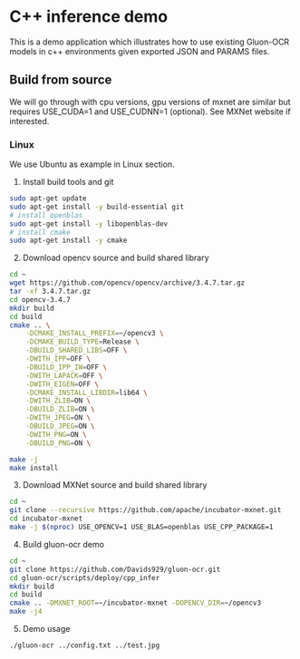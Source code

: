 # C++ inference demo
This is a demo application which illustrates how to use existing Gluon-OCR models in c++ environments given exported JSON and PARAMS files. 

## Build from source
We will go through with cpu versions, gpu versions of mxnet are similar but requires USE_CUDA=1 and USE_CUDNN=1 (optional). See MXNet website if interested.

### Linux
We use Ubuntu as example in Linux section.

1. Install build tools and git
```bash
sudo apt-get update
sudo apt-get install -y build-essential git
# install openblas
sudo apt-get install -y libopenblas-dev
# install cmake
sudo apt-get install -y cmake
```

2. Download opencv source and build shared library
```bash
cd ~
wget https://github.com/opencv/opencv/archive/3.4.7.tar.gz
tar -xf 3.4.7.tar.gz
cd opencv-3.4.7
mkdir build
cd build
cmake .. \
    -DCMAKE_INSTALL_PREFIX=~/opencv3 \
    -DCMAKE_BUILD_TYPE=Release \
    -DBUILD_SHARED_LIBS=OFF \
    -DWITH_IPP=OFF \
    -DBUILD_IPP_IW=OFF \
    -DWITH_LAPACK=OFF \
    -DWITH_EIGEN=OFF \
    -DCMAKE_INSTALL_LIBDIR=lib64 \
    -DWITH_ZLIB=ON \
    -DBUILD_ZLIB=ON \
    -DWITH_JPEG=ON \
    -DBUILD_JPEG=ON \
    -DWITH_PNG=ON \
    -DBUILD_PNG=ON \

make -j
make install
```

3. Download MXNet source and build shared library
```bash
cd ~
git clone --recursive https://github.com/apache/incubator-mxnet.git
cd incubator-mxnet
make -j $(nproc) USE_OPENCV=1 USE_BLAS=openblas USE_CPP_PACKAGE=1
```

4. Build gluon-ocr demo
```bash
cd ~
git clone https://github.com/Davids929/gluon-ocr.git
cd gluon-ocr/scripts/deploy/cpp_infer
mkdir build
cd build
cmake .. -DMXNET_ROOT=~/incubator-mxnet -DOPENCV_DIR=~/opencv3
make -j4
```

5. Demo usage
```bash
./gluon-ocr ../config.txt ../test.jpg
```



